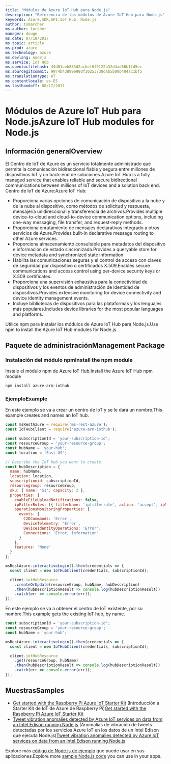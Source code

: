```yaml
---
title: "Módulos de Azure IoT Hub para Node.js"
description: "Referencia de los módulos de Azure IoT Hub para Node.js"
keywords: Azure,SDK,API,IoT Hub, Node.js
author: tomarcher
ms.author: tarcher
manager: douge
ms.date: 07/18/2017
ms.topic: article
ms.prod: azure
ms.technology: azure
ms.devlang: nodejs
ms.service: IoT Hub
ms.openlocfilehash: 44d01ceb833d2acbef6f9f22b32d4ad66b1fd5ec
ms.sourcegitcommit: 9974b43899e98df10253738dab5b09b484ac1bf5
ms.translationtype: HT
ms.contentlocale: es-ES
ms.lasthandoff: 08/17/2017
---
```

# <a name="azure-iot-hub-modules-for-nodejs"></a><span data-ttu-id="e0020-104">Módulos de Azure IoT Hub para Node.js</span><span class="sxs-lookup"><span data-stu-id="e0020-104">Azure IoT Hub modules for Node.js</span></span>

## <a name="overview"></a><span data-ttu-id="e0020-105">Información general</span><span class="sxs-lookup"><span data-stu-id="e0020-105">Overview</span></span>

<span data-ttu-id="e0020-106">El Centro de IoT de Azure es un servicio totalmente administrado que permite la comunicación bidireccional fiable y segura entre millones de dispositivos IoT y un back-end de soluciones.</span><span class="sxs-lookup"><span data-stu-id="e0020-106">Azure IoT Hub is a fully managed service that enables reliable and secure bidirectional communications between millions of IoT devices and a solution back end.</span></span> <span data-ttu-id="e0020-107">Centro de IoT de Azure:</span><span class="sxs-lookup"><span data-stu-id="e0020-107">Azure IoT Hub:</span></span>
- <span data-ttu-id="e0020-108">Proporciona varias opciones de comunicación de dispositivo a la nube y de la nube al dispositivo, como métodos de solicitud y respuesta, mensajería unidireccional y transferencia de archivos.</span><span class="sxs-lookup"><span data-stu-id="e0020-108">Provides multiple device-to-cloud and cloud-to-device communication options, including one-way messaging, file transfer, and request-reply methods.</span></span>
- <span data-ttu-id="e0020-109">Proporciona enrutamiento de mensajes declarativos integrado a otros servicios de Azure.</span><span class="sxs-lookup"><span data-stu-id="e0020-109">Provides built-in declarative message routing to other Azure services.</span></span>
- <span data-ttu-id="e0020-110">Proporciona almacenamiento consultable para metadatos del dispositivo e información de estado sincronizada.</span><span class="sxs-lookup"><span data-stu-id="e0020-110">Provides a queryable store for device metadata and synchronized state information.</span></span>
- <span data-ttu-id="e0020-111">Habilita las comunicaciones seguras y el control de acceso con claves de seguridad por dispositivo o certificados X.509.</span><span class="sxs-lookup"><span data-stu-id="e0020-111">Enables secure communications and access control using per-device security keys or X.509 certificates.</span></span>
- <span data-ttu-id="e0020-112">Proporciona una supervisión exhaustiva para la conectividad de dispositivos y los eventos de administración de identidad de dispositivos.</span><span class="sxs-lookup"><span data-stu-id="e0020-112">Provides extensive monitoring for device connectivity and device identity management events.</span></span>
- <span data-ttu-id="e0020-113">Incluye bibliotecas de dispositivos para las plataformas y los lenguajes más populares.</span><span class="sxs-lookup"><span data-stu-id="e0020-113">Includes device libraries for the most popular languages and platforms.</span></span>

<span data-ttu-id="e0020-114">Utilice npm para instalar los módulos de Azure IoT Hub para Node.js.</span><span class="sxs-lookup"><span data-stu-id="e0020-114">Use npm to install the Azure IoT Hub modules for Node.js</span></span>

## <a name="management-package"></a><span data-ttu-id="e0020-115">Paquete de administración</span><span class="sxs-lookup"><span data-stu-id="e0020-115">Management Package</span></span>

### <a name="install-the-npm-module"></a><span data-ttu-id="e0020-116">Instalación del módulo npm</span><span class="sxs-lookup"><span data-stu-id="e0020-116">Install the npm module</span></span>

<span data-ttu-id="e0020-117">Instale el módulo npm de Azure IoT Hub.</span><span class="sxs-lookup"><span data-stu-id="e0020-117">Install the Azure IoT Hub npm module</span></span>

```bash
npm install azure-arm-iothub
```

### <a name="example"></a><span data-ttu-id="e0020-118">Ejemplo</span><span class="sxs-lookup"><span data-stu-id="e0020-118">Example</span></span>

<span data-ttu-id="e0020-119">En este ejemplo se va a crear un centro de IoT y se le dará un nombre.</span><span class="sxs-lookup"><span data-stu-id="e0020-119">This example creates and names an IoT hub.</span></span>

```javascript
const msRestAzure = require('ms-rest-azure');
const IoTHubClient = require('azure-arm-iothub');

const subscriptionId = 'your-subscription-id';
const resourceGroup = 'your-resource-group';
const hubName = 'your-hub';
const location = 'East US';

// Describe the IoT hub you want to create
const hubDescription = {
  name: hubName,
  location: location,
  subscriptionid: subscriptionId,
  resourcegroup: resourceGroup,
  sku: { name: 'S1', capacity: 2 },
  properties: {
    enableFileUploadNotifications: false,
    ipFilterRules: [{ filterName: 'ipfilterrule', action: 'accept', ipMask: '0.0.0.0/0' }],
    operationsMonitoringProperties: {
      events: {
        C2DCommands: 'Error',
        DeviceTelemetry: 'Error',
        DeviceIdentityOperations: 'Error',
        Connections: 'Error, Information'
      }
    },
    features: 'None'
  }
};

msRestAzure.interactiveLogin().then(credentials => {
  const client = new IoTHubClient(credentials, subscriptionId);

  client.iotHubResource
    .createOrUpdate(resourceGroup, hubName, hubDescription)
    .then(hubDescriptionResult => console.log(hubDescriptionResult))
    .catch(err => console.error(err));
});
```

<span data-ttu-id="e0020-120">En este ejemplo se va a obtener el centro de IoT existente, por su nombre.</span><span class="sxs-lookup"><span data-stu-id="e0020-120">This example gets the existing IoT hub, by name.</span></span>

```javascript
const subscriptionId = 'your-subscription-id';
const resourceGroup = 'your-resource-group';
const hubName = 'your-hub';

msRestAzure.interactiveLogin().then(credentials => {
  const client = new IoTHubClient(credentials, subscriptionId);

  client.iotHubResource
    .get(resourceGroup, hubName)
    .then(hubDescriptionResult => console.log(hubDescriptionResult))
    .catch(err => console.error(err));
});
```

## <a name="samples"></a><span data-ttu-id="e0020-121">Muestras</span><span class="sxs-lookup"><span data-stu-id="e0020-121">Samples</span></span>

- <span data-ttu-id="e0020-122">[Get started with the Raspberry Pi Azure IoT Starter Kit](https://azure.microsoft.com/resources/samples/iot-remote-monitoring-node-raspberrypi-getstartedkit/) (Introducción a Starter Kit de IoT de Azure de Raspberry Pi)</span><span class="sxs-lookup"><span data-stu-id="e0020-122">[Get started with the Raspberry Pi Azure IoT Starter Kit](https://azure.microsoft.com/resources/samples/iot-remote-monitoring-node-raspberrypi-getstartedkit/)</span></span>
- <span data-ttu-id="e0020-123">[Tweet vibration anomalies detected by Azure IoT services on data from an Intel Edison running Node.js](https://azure.microsoft.com/resources/samples/iot-hub-nodejs-intel-edison-vibration-anomaly-detection/) (Anomalías de vibración de tweets detectadas por los servicios Azure IoT en los datos de un Intel Edison que ejecuta Node.js)</span><span class="sxs-lookup"><span data-stu-id="e0020-123">[Tweet vibration anomalies detected by Azure IoT services on data from an Intel Edison running Node.js](https://azure.microsoft.com/resources/samples/iot-hub-nodejs-intel-edison-vibration-anomaly-detection/)</span></span>

<span data-ttu-id="e0020-124">Explore más [código de Node.js de ejemplo](https://azure.microsoft.com/resources/samples/?platform=nodejs) que puede usar en sus aplicaciones.</span><span class="sxs-lookup"><span data-stu-id="e0020-124">Explore more [sample Node.js code](https://azure.microsoft.com/resources/samples/?platform=nodejs) you can use in your apps.</span></span>
